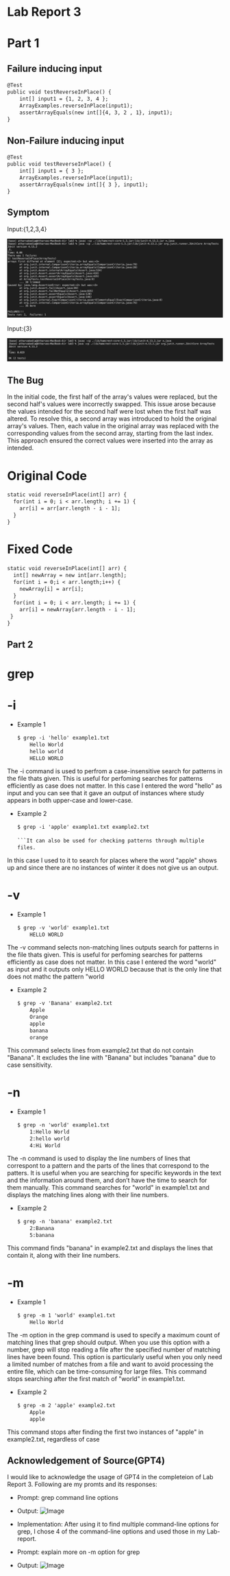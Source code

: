 
# Lab Report 3
# Part 1
## Failure inducing input
```
@Test
public void testReverseInPlace() {
    int[] input1 = {1, 2, 3, 4 };
    ArrayExamples.reverseInPlace(input1);
    assertArrayEquals(new int[]{4, 3, 2 , 1}, input1);
}
```
## Non-Failure inducing input
```
@Test
public void testReverseInPlace() {
    int[] input1 = { 3 };
    ArrayExamples.reverseInPlace(input1);
    assertArrayEquals(new int[]{ 3 }, input1);
}
```
## Symptom
Input:{1,2,3,4}

![Image](ss11.png)

Input:{3}

![Image](ss12.png)

## The Bug
In the initial code, the first half of the array's values were replaced, but the second half's values were incorrectly swapped. This issue arose because the values intended for the second half were lost when the first half was altered. To resolve this, a second array was introduced to hold the original array's values. Then, each value in the original array was replaced with the corresponding values from the second array, starting from the last index. This approach ensured the correct values were inserted into the array as intended.

# Original Code
```
static void reverseInPlace(int[] arr) {
  for(int i = 0; i < arr.length; i += 1) {
    arr[i] = arr[arr.length - i - 1];
  }
}
```

# Fixed Code
```
static void reverseInPlace(int[] arr) {
  int[] newArray = new int[arr.length];
  for(int i = 0;i < arr.length;i++) {
    newArray[i] = arr[i];
  }
  for(int i = 0; i < arr.length; i += 1) {
    arr[i] = newArray[arr.length - i - 1];
 }
}
```

## Part 2
# grep
# -i
- Example 1
  ```
  $ grep -i 'hello' example1.txt
      Hello World
      hello world
      HELLO WORLD
  ```
The -i command is used to perfrom a case-insensitive search for patterns in the file thats given. This is useful for perfoming searches for patterns efficiently as case does not matter.
In this case I entered the word "hello" as input and you can see that it gave an output of instances where study appears in both upper-case and lower-case.

- Example 2
  ```
  $ grep -i 'apple' example1.txt example2.txt

  ```It can also be used for checking patterns through multiple files.
In this case I used to it to search for places where the word "apple" shows up and since there are no instances of winter it does not give us an output.

# -v
- Example 1
  ```
  $ grep -v 'world' example1.txt
      HELLO WORLD
  ```
The -v command selects non-matching lines outputs search for patterns in the file thats given. This is useful for perfoming searches for patterns efficiently as case does not matter.
In this case I entered the word "world" as input and it outputs only HELLO WORLD because that is the only line that does not mathc the pattern "world

- Example 2
  ```
  $ grep -v 'Banana' example2.txt
      Apple
      Orange
      apple
      banana
      orange

  ```
This command selects lines from example2.txt that do not contain "Banana". It excludes the line with "Banana" but includes "banana" due to case sensitivity.

# -n
- Example 1
  ```
  $ grep -n 'world' example1.txt
      1:Hello World
      2:hello world
      4:Hi World
  ```
The -n command is used to display the line numbers of lines that correspont to a pattern and the parts of the lines that correspond to the patters. It is useful when you are searching for specific keywords in the text and the information around them, and don’t have the time to search for them manually.
This command searches for "world" in example1.txt and displays the matching lines along with their line numbers.

- Example 2
  ```
  $ grep -n 'banana' example2.txt
      2:Banana
      5:banana

  ```
This command finds "banana" in example2.txt and displays the lines that contain it, along with their line numbers.

# -m
- Example 1
  ```
  $ grep -m 1 'world' example1.txt
      Hello World
  ```

The -m option in the grep command is used to specify a maximum count of matching lines that grep should output. When you use this option with a number, grep will stop reading a file after the specified number of matching lines have been found. This option is particularly useful when you only need a limited number of matches from a file and want to avoid processing the entire file, which can be time-consuming for large files.
This command stops searching after the first match of "world" in example1.txt.

- Example 2
  ```
  $ grep -m 2 'apple' example2.txt
      Apple
      apple

  ```
This command stops after finding the first two instances of "apple" in example2.txt, regardless of case

## Acknowledgement of Source(GPT4)

I would like to acknowledge the usage of GPT4 in the completeion of Lab Report 3.
Following are my promts and its responses:
- Prompt: grep command line options
- Output: 
![Image](ss13.png)
- Implementation: After using it to find multiple command-line options for grep, I chose 4 of the command-line options and used those in my Lab-report.

- Prompt: explain more on -m option for grep
- Output: 
![Image](ss14.png)

